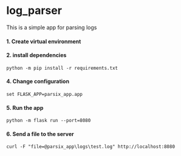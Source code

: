 # log_parser
This is a simple app for parsing logs

#### 1. Create virtual environment
#### 2. install dependencies

`python -m pip install -r requirements.txt`

#### 4. Change configuration

`set FLASK_APP=parsix_app.app`

#### 5. Run the app

`python -m flask run --port=8080`

#### 6. Send a file to the server

`curl -F "file=@parsix_app\logs\test.log" http://localhost:8080`
